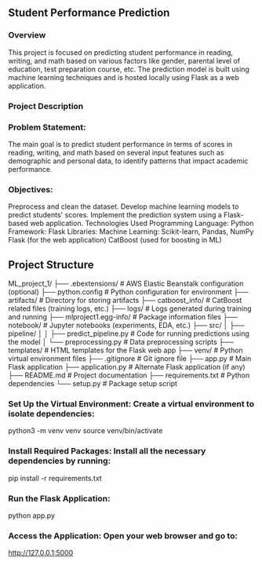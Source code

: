 ## Student Performance Prediction
### Overview
This project is focused on predicting student performance in reading, writing, and math based on various factors like gender, parental level of education, test preparation course, etc. The prediction model is built using machine learning techniques and is hosted locally using Flask as a web application.

### Project Description
### Problem Statement:
The main goal is to predict student performance in terms of scores in reading, writing, and math based on several input features such as demographic and personal data, to identify patterns that impact academic performance.

### Objectives:
Preprocess and clean the dataset.
Develop machine learning models to predict students' scores.
Implement the prediction system using a Flask-based web application.
Technologies Used
Programming Language: Python
Framework: Flask
Libraries:
Machine Learning: Scikit-learn, Pandas, NumPy
Flask (for the web application)
CatBoost (used for boosting in ML)

## Project Structure 

ML_project_1/
├── .ebextensions/           # AWS Elastic Beanstalk configuration (optional)
├── python.config            # Python configuration for environment
├── artifacts/               # Directory for storing artifacts
├── catboost_info/           # CatBoost related files (training logs, etc.)
├── logs/                    # Logs generated during training and running
├── mlproject1.egg-info/     # Package information files
├── notebook/                # Jupyter notebooks (experiments, EDA, etc.)
├── src/
│   ├── pipeline/
│   │   ├── predict_pipeline.py  # Code for running predictions using the model
│   └── preprocessing.py    # Data preprocessing scripts
├── templates/               # HTML templates for the Flask web app
├── venv/                    # Python virtual environment files
├── .gitignore               # Git ignore file
├── app.py                   # Main Flask application
├── application.py           # Alternate Flask application (if any)
├── README.md                # Project documentation
├── requirements.txt         # Python dependencies
└── setup.py                 # Package setup script

### Set Up the Virtual Environment: Create a virtual environment to isolate dependencies:
python3 -m venv venv
source venv/bin/activate

### Install Required Packages: Install all the necessary dependencies by running:
pip install -r requirements.txt

### Run the Flask Application:
python app.py

### Access the Application: Open your web browser and go to:
http://127.0.0.1:5000

